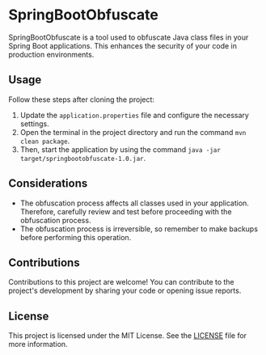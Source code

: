 # SpringBootObfuscate

SpringBootObfuscate is a tool used to obfuscate Java class files in your Spring Boot applications. This enhances the security of your code in production environments.

## Usage

Follow these steps after cloning the project:

1. Update the `application.properties` file and configure the necessary settings.
2. Open the terminal in the project directory and run the command `mvn clean package`.
3. Then, start the application by using the command `java -jar target/springbootobfuscate-1.0.jar`.

## Considerations

- The obfuscation process affects all classes used in your application. Therefore, carefully review and test before proceeding with the obfuscation process.
- The obfuscation process is irreversible, so remember to make backups before performing this operation.

## Contributions

Contributions to this project are welcome! You can contribute to the project's development by sharing your code or opening issue reports.

## License

This project is licensed under the MIT License. See the [LICENSE](LICENSE) file for more information.
